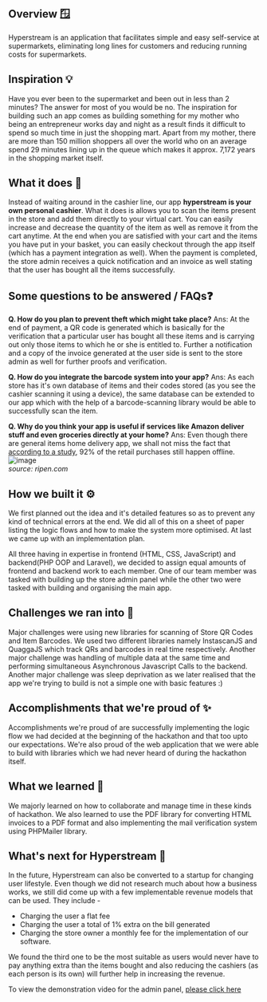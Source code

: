 ## Overview 🪟
Hyperstream is an application that facilitates simple and easy self-service at supermarkets, eliminating long lines for customers and reducing running costs for supermarkets.


## Inspiration 💡
Have you ever been to the supermarket and been out in less than 2 minutes? The answer for most of you would be no. The inspiration for building such an app comes as building something for my mother who being an entrepreneur works day and night as a result finds it difficult to spend so much time in just the shopping mart. Apart from my mother, there are more than 150 million shoppers all over the world who on an average spend 29 minutes lining up in the queue which makes it approx. 7,172 years in the shopping market itself.


## What it does 🤔
Instead of waiting around in the cashier line, our app **hyperstream is your own personal cashier**. What it does is allows you to scan the items present in the store and add them directly to your virtual cart. You can easily increase and decrease the quantity of the item as well as remove it from the cart anytime. At the end when you are satisfied with your cart and the items you have put in your basket, you can easily checkout through the app itself (which has a payment integration as well). When the payment is completed, the store admin receives a quick notification and an invoice as well stating that the user has bought all the items successfully.


## Some questions to be answered / FAQs❓
**Q. How do you plan to prevent theft which might take place?**
Ans: At the end of payment, a QR code is generated which is basically for the verification that a particular user has bought all these items and is carrying out only those items to which he or she is entitled to. Further a notification and a copy of the invoice generated at the user side is sent to the store admin as well for further proofs and verification.

**Q. How do you integrate the barcode system into your app?**
Ans: As each store has it's own database of items and their codes stored (as you see the cashier scanning it using a device), the same database can be extended to our app which with the help of a barcode-scanning library would be able to successfully scan the item.

**Q. Why do you think your app is useful if services like Amazon deliver stuff and even groceries directly at your home?**
Ans: Even though there are general items home delivery app, we shall not miss the fact that [according to a study](https://ripen.com/blog/ecommerce_survey), 92% of the retail purchases still happen offline.
<br>
![image](https://i.ibb.co/LdQwBwR/blog-retail-purchase.jpg)
<br>
_source: ripen.com_


## How we built it ⚙️
We first planned out the idea and it's detailed features so as to prevent any kind of technical errors at the end. We did all of this on a sheet of paper listing the logic flows and how to make the system more optimised. At last we came up with an implementation plan. 

All three having in expertise in frontend (HTML, CSS, JavaScript) and backend(PHP OOP and Laravel), we decided to assign equal amounts of frontend and backend work to each member. One of our team member was tasked with building up the store admin panel while the other two were tasked with building and organising the main app.


## Challenges we ran into 🚧
Major challenges were using new libraries for scanning of Store QR Codes and Item Barcodes. We used two different libraries namely InstascanJS and QuaggaJS which track QRs and barcodes in real time respectively. Another major challenge was handling of multiple data at the same time and performing simultaneous Asynchronous Javascript Calls to the backend.
Another major challenge was sleep deprivation as we later realised that the app we're trying to build is not a simple one with basic features :)


## Accomplishments that we're proud of ✨
Accomplishments we're proud of are successfully implementing the logic flow we had decided at the beginning of the hackathon and that too upto our expectations. We're also proud of the web application that we were able to build with libraries which we had never heard of during the hackathon itself.


## What we learned 🙌
We majorly learned on how to collaborate and manage time in these kinds of hackathon. We also learned to use the PDF library for converting HTML invoices to a PDF format and also implementing the mail verification system using PHPMailer library.


## What's next for Hyperstream 🚀
In the future, Hyperstream can also be converted to a startup for changing user lifestyle. Even though we did not research much about how a business works, we still did come up with a few implementable revenue models that can be used. They include - 
- Charging the user a flat fee 
- Charging the user a total of 1% extra on the bill generated
- Charging the store owner a monthly fee for the implementation of our software.

We found the third one to be the most suitable as users would never have to pay anything extra than the items bought and also reducing the cashiers (as each person is its own) will further help in increasing the revenue.

To view the demonstration video for the admin panel, [please click here](https://youtu.be/uG2zbBTm3is)

